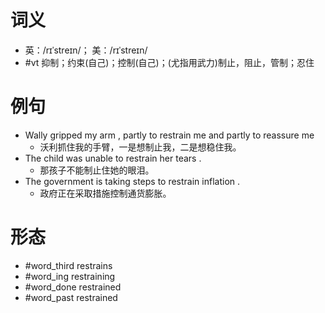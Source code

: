 # 词义
- 英：/rɪˈstreɪn/； 美：/rɪˈstreɪn/
- #vt 抑制；约束(自己)；控制(自己)；(尤指用武力)制止，阻止，管制；忍住
# 例句
- Wally gripped my arm , partly to restrain me and partly to reassure me
	- 沃利抓住我的手臂，一是想制止我，二是想稳住我。
- The child was unable to restrain her tears .
	- 那孩子不能制止住她的眼泪。
- The government is taking steps to restrain inflation .
	- 政府正在采取措施控制通货膨胀。
# 形态
- #word_third restrains
- #word_ing restraining
- #word_done restrained
- #word_past restrained
